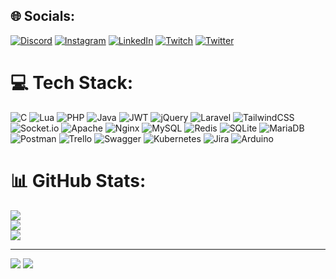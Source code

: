 ## 🌐 Socials:
[![Discord](https://img.shields.io/badge/Discord-%237289DA.svg?logo=discord&logoColor=white)](https://discord.gg/Sxu6DDRJ49 ) [![Instagram](https://img.shields.io/badge/Instagram-%23E4405F.svg?logo=Instagram&logoColor=white)](https://instagram.com/yeganehha) [![LinkedIn](https://img.shields.io/badge/LinkedIn-%230077B5.svg?logo=linkedin&logoColor=white)](https://linkedin.com/in/erfanebrahimi) [![Twitch](https://img.shields.io/badge/Twitch-%239146FF.svg?logo=Twitch&logoColor=white)](https://twitch.tv/yeganehha) [![Twitter](https://img.shields.io/badge/Twitter-%231DA1F2.svg?logo=Twitter&logoColor=white)](https://twitter.com/yeganehha) 

# 💻 Tech Stack:
![C](https://img.shields.io/badge/c-%2300599C.svg?style=flat-square&logo=c&logoColor=white) ![Lua](https://img.shields.io/badge/lua-%232C2D72.svg?style=flat-square&logo=lua&logoColor=white) ![PHP](https://img.shields.io/badge/php-%23777BB4.svg?style=flat-square&logo=php&logoColor=white) ![Java](https://img.shields.io/badge/java-%23ED8B00.svg?style=flat-square&logo=java&logoColor=white) ![JWT](https://img.shields.io/badge/JWT-black?style=flat-square&logo=JSON%20web%20tokens) ![jQuery](https://img.shields.io/badge/jquery-%230769AD.svg?style=flat-square&logo=jquery&logoColor=white) ![Laravel](https://img.shields.io/badge/laravel-%23FF2D20.svg?style=flat-square&logo=laravel&logoColor=white) ![TailwindCSS](https://img.shields.io/badge/tailwindcss-%2338B2AC.svg?style=flat-square&logo=tailwind-css&logoColor=white) ![Socket.io](https://img.shields.io/badge/Socket.io-black?style=flat-square&logo=socket.io&badgeColor=010101) ![Apache](https://img.shields.io/badge/apache-%23D42029.svg?style=flat-square&logo=apache&logoColor=white) ![Nginx](https://img.shields.io/badge/nginx-%23009639.svg?style=flat-square&logo=nginx&logoColor=white) ![MySQL](https://img.shields.io/badge/mysql-%2300f.svg?style=flat-square&logo=mysql&logoColor=white) ![Redis](https://img.shields.io/badge/redis-%23DD0031.svg?style=flat-square&logo=redis&logoColor=white) ![SQLite](https://img.shields.io/badge/sqlite-%2307405e.svg?style=flat-square&logo=sqlite&logoColor=white) ![MariaDB](https://img.shields.io/badge/MariaDB-003545?style=flat-square&logo=mariadb&logoColor=white) ![Postman](https://img.shields.io/badge/Postman-FF6C37?style=flat-square&logo=postman&logoColor=white) ![Trello](https://img.shields.io/badge/Trello-%23026AA7.svg?style=flat-square&logo=Trello&logoColor=white) ![Swagger](https://img.shields.io/badge/-Swagger-%23Clojure?style=flat-square&logo=swagger&logoColor=white) ![Kubernetes](https://img.shields.io/badge/kubernetes-%23326ce5.svg?style=flat-square&logo=kubernetes&logoColor=white) ![Jira](https://img.shields.io/badge/jira-%230A0FFF.svg?style=flat-square&logo=jira&logoColor=white) ![Arduino](https://img.shields.io/badge/-Arduino-00979D?style=flat-square&logo=Arduino&logoColor=white)
# 📊 GitHub Stats:
![](https://github-readme-stats-sigma-five.vercel.app/api?username=yeganehha&theme=default&hide_border=false&include_all_commits=true&count_private=true)<br/>
![](https://github-readme-streak-stats.herokuapp.com/?user=yeganehha&theme=default&hide_border=false)<br/>
![](https://github-readme-stats-sigma-five.vercel.app/api/top-langs/?username=yeganehha&theme=default&hide_border=false&include_all_commits=true&count_private=true&layout=compact)

---
![](https://komarev.com/ghpvc/?username=yeganehha&label=Profile%20views&color=0e75b6&style=flat)
![](https://komarev.com/ghpvc/?username=yeganehha-allrepo&label=Repositories%20views&color=0e75b6&style=flat)

